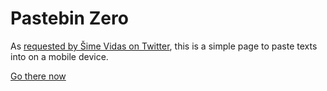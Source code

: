 # Pastebin Zero

As [requested by Šime Vidas on Twitter](https://twitter.com/simevidas/status/1522583936966311937), this is a simple page to paste texts into on a mobile device.

[Go there now](https://github.com/codepo8/pastebinzero)